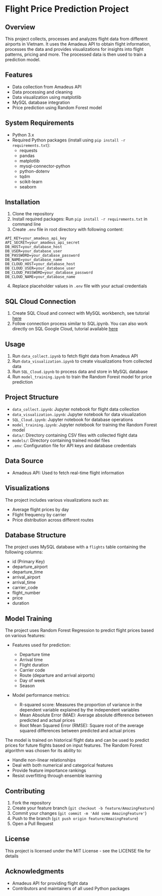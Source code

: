 # Flight Price Prediction Project

## Overview

This project collects, processes and analyzes flight data from different airports in Vietnam. It uses the Amadeus API to obtain flight information, processes the data and provides visualizations for insights into flight patterns, pricing and more. The processed data is then used to train a prediction model.

## Features

- Data collection from Amadeus API
- Data processing and cleaning
- Data visualization using matplotlib
- MySQL database integration
- Price prediction using Random Forest model

## System Requirements

- Python 3.x
- Required Python packages (install using `pip install -r requirements.txt`):
  - requests
  - pandas
  - matplotlib
  - mysql-connector-python
  - python-dotenv
  - tqdm
  - scikit-learn
  - seaborn

## Installation

1. Clone the repository
2. Install required packages: Run `pip install -r requirements.txt` in command line
3. Create `.env` file in root directory with following content:

```
API_KEY=your_amadeus_api_key
API_SECRET=your_amadeus_api_secret
DB_HOST=your_database_host
DB_USER=your_database_user
DB_PASSWORD=your_database_password
DB_NAME=your_database_name
DB_CLOUD_HOST=your_database_host
DB_CLOUD_USER=your_database_user
DB_CLOUD_PASSWORD=your_database_password
DB_CLOUD_NAME=your_database_name
```

4. Replace placeholder values in `.env` file with your actual credentials

## SQL Cloud Connection

1. Create SQL Cloud and connect with MySQL workbench, see tutorial [here](https://www.youtube.com/watch?v=_iOv1ec7tJQ)
2. Follow connection process similar to SQL.ipynb. You can also work directly on SQL Google Cloud, tutorial available [here](https://www.youtube.com/watch?v=jWkeFjfrCxQ)

## Usage

1. Run `data_collect.ipynb` to fetch flight data from Amadeus API
2. Run `data_visualization.ipynb` to create visualizations from collected data
3. Run `SQL_Cloud.ipynb` to process data and store in MySQL database
4. Run `model_training.ipynb` to train the Random Forest model for price prediction

## Project Structure

- `data_collect.ipynb`: Jupyter notebook for flight data collection
- `data_visualization.ipynb`: Jupyter notebook for data visualization
- `SQL_Cloud.ipynb`: Jupyter notebook for database operations
- `model_training.ipynb`: Jupyter notebook for training the Random Forest model
- `data/`: Directory containing CSV files with collected flight data
- `models/`: Directory containing trained model files
- `.env`: Configuration file for API keys and database credentials

## Data Source

- Amadeus API: Used to fetch real-time flight information

## Visualizations

The project includes various visualizations such as:

- Average flight prices by day
- Flight frequency by carrier
- Price distribution across different routes

## Database Structure

The project uses MySQL database with a `flights` table containing the following columns:

- id (Primary Key)
- departure_airport
- departure_time
- arrival_airport
- arrival_time
- carrier_code
- flight_number
- price
- duration

## Model Training

The project uses Random Forest Regression to predict flight prices based on various features:

- Features used for prediction:

  - Departure time
  - Arrival time
  - Flight duration
  - Carrier code
  - Route (departure and arrival airports)
  - Day of week
  - Season

- Model performance metrics:
  - R-squared score: Measures the proportion of variance in the dependent variable explained by the independent variables
  - Mean Absolute Error (MAE): Average absolute difference between predicted and actual prices
  - Root Mean Squared Error (RMSE): Square root of the average squared differences between predicted and actual prices

The model is trained on historical flight data and can be used to predict prices for future flights based on input features. The Random Forest algorithm was chosen for its ability to:

- Handle non-linear relationships
- Deal with both numerical and categorical features
- Provide feature importance rankings
- Resist overfitting through ensemble learning

## Contributing

1. Fork the repository
2. Create your feature branch (`git checkout -b feature/AmazingFeature`)
3. Commit your changes (`git commit -m 'Add some AmazingFeature'`)
4. Push to the branch (`git push origin feature/AmazingFeature`)
5. Open a Pull Request

## License

This project is licensed under the MIT License - see the LICENSE file for details

## Acknowledgments

- Amadeus API for providing flight data
- Contributors and maintainers of all used Python packages
